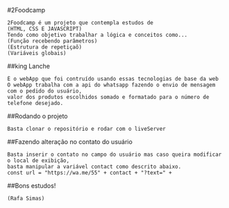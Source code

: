 #2Foodcamp
```
2Foodcamp é um projeto que contempla estudos de
(HTML, CSS E JAVASCRIPT)
Tendo como objetivo trabalhar a lógica e conceitos como...
(Função recebendo parâmetros)
(Estrutura de repetiçaõ)
(Variáveis globais)
```
##king Lanche
```
É o webApp que foi contruído usando essas tecnologias de base da web
O webApp trabalha com a api do whatsapp fazendo o envio de mensagem com o pedido do usuário,
valor dos produtos escolhidos somado e formatado para o número de telefone desejado.
```

##Rodando o projeto
```
Basta clonar o repositório e rodar com o liveServer
```

##Fazendo alteração no contato do usuário
```
Basta inserir o contato no campo do usuário mas caso queira modificar o local de exibição,
basta manipular a variável contact como descrito abaixo.
const url = "https://wa.me/55" + contact + "?text=" + 

```

##Bons estudos! 
```
(Rafa Simas)
```
